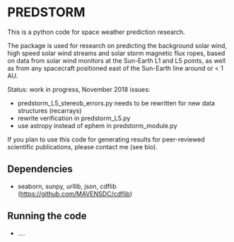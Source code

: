 # PREDSTORM

This is a python code for space weather prediction research.

The package is used for research on predicting the background solar wind, 
high speed solar wind streams and solar storm magnetic flux ropes, 
based on data from solar wind monitors at the Sun-Earth L1 and L5 points, 
as well as from any spacecraft positioned east of the Sun-Earth line around or < 1 AU.

Status: work in progress, November 2018 
issues: 
- predstorm_L5_stereob_errors.py needs to be rewritten for new data structures (recarrays)
- rewrite verification in predstorm_L5.py  
- use astropy instead of ephem in predstorm_module.py

If you plan to use this code for generating results for 
peer-reviewed scientific publications, please contact me (see bio).


## Dependencies

* seaborn, sunpy, urllib, json, cdflib (https://github.com/MAVENSDC/cdflib)

## Running the code

* ....